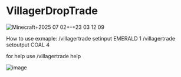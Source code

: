 # VillagerDropTrade

![Minecraft+2025 07 02+-+23 03 12 09](https://github.com/user-attachments/assets/7a8b4331-62d9-4293-aa93-d32410602636)

How to use exmaple: 
/villagertrade setinput EMERALD 1
/villagertrade setoutput COAL 4

for help use /villagertrade help

![image](https://github.com/user-attachments/assets/39a4c731-b0d4-41ce-8bd6-2788b08dad9c)
